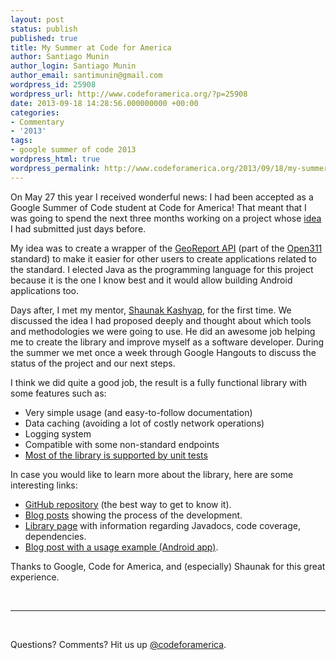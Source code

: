 ```yaml
---
layout: post
status: publish
published: true
title: My Summer at Code for America
author: Santiago Munin
author_login: Santiago Munin
author_email: santimunin@gmail.com
wordpress_id: 25908
wordpress_url: http://www.codeforamerica.org/?p=25908
date: 2013-09-18 14:28:56.000000000 +00:00
categories:
- Commentary
- '2013'
tags:
- google summer of code 2013
wordpress_html: true
wordpress_permalink: http://www.codeforamerica.org/2013/09/18/my-summer-at-code-for-america/
---
```


<p>On May 27 this year I received wonderful news: I had been accepted as a Google Summer of Code student at Code for America! That meant that I was going to spend the next three months working on a project whose <a href="http://www.google-melange.com/gsoc/project/google/gsoc2013/santiagomunin/79001">idea</a> I had submitted just days before.</p>
<p>My idea was to create a wrapper of the <a href="http://wiki.open311.org/GeoReport_v2">GeoReport API</a> (part of the <a href="http://open311.org/">Open311</a> standard) to make it easier for other users to create applications related to the standard. I elected Java as the programming language for this project because it is the one I know best and it would allow building Android applications too.</p>
<p>Days after, I met my mentor, <a href="http://www.linkedin.com/in/ycombinator">Shaunak Kashyap</a>, for the first time. We discussed the idea I had proposed deeply and thought about which tools and methodologies we were going to use. He did an awesome job helping me to create the library and improve myself as a software developer. During the summer we met once a week through Google Hangouts to discuss the status of the project and our next steps.</p>
<p>I think we did quite a good job, the result is a fully functional library with some features such as:</p>
<ul>
<li>Very simple usage (and easy-to-follow documentation)</li>
<li>Data caching (avoiding a lot of costly network operations)</li>
<li>Logging system</li>
<li>Compatible with some non-standard endpoints</li>
<li><a href="http://codeforamerica.github.io/open311_java/cobertura/index.html">Most of the library is supported by unit tests</a></li>
</ul>
<p>In case you would like to learn more about the library, here are some interesting links:</p>
<ul>
<li><a href="https://github.com/codeforamerica/open311_java">GitHub repository</a> (the best way to get to know it).</li>
<li><a href="http://santimunin.blogspot.com.es/search?q=open311">Blog posts</a> showing the process of the development.</li>
<li><a href="http://codeforamerica.github.io/open311_java/">Library page</a> with information regarding Javadocs, code coverage, dependencies.</li>
<li><a href="http://santimunin.blogspot.se/2013/08/building-android-app-upon-open311-java.html">Blog post with a usage example (Android app)</a>.</li>
</ul>
<p>Thanks to Google, Code for America, and (especially) Shaunak for this great experience.</p>
<p> </p>
<hr/>
<p> </p>
<p>Questions? Comments? Hit us up <a href="http://twitter.com/codeforamerica">@codeforamerica</a>.</p>
